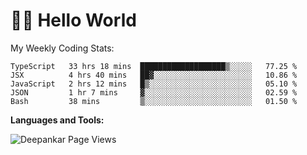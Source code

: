 # 👋🏽 Hello World 

<!--![Deepankar's github stats](https://github-readme-stats.vercel.app/api?username=Deep-Codes&count_private=true&show_icons=true&theme=radical)-->
My Weekly Coding Stats:

<!--START_SECTION:waka-->
```text
TypeScript   33 hrs 18 mins  ███████████████████▒░░░░░   77.25 % 
JSX          4 hrs 40 mins   ██▓░░░░░░░░░░░░░░░░░░░░░░   10.86 % 
JavaScript   2 hrs 12 mins   █▒░░░░░░░░░░░░░░░░░░░░░░░   05.10 % 
JSON         1 hr 7 mins     ▓░░░░░░░░░░░░░░░░░░░░░░░░   02.59 % 
Bash         38 mins         ▒░░░░░░░░░░░░░░░░░░░░░░░░   01.50 % 
```
<!--END_SECTION:waka-->

**Languages and Tools:**



<p align="left"> <img src="https://komarev.com/ghpvc/?username=Deep-Codes&label=Views&color=blue&style=plastic" alt="Deepankar Page Views" /> </p>
